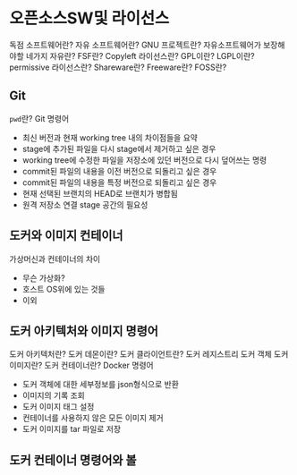 # 오픈소스SW및 라이선스
독점 소프트웨어란?
자유 소프트웨어란?
GNU 프로젝트란?
자유소프트웨어가 보장해야할 네가지 자유란?
FSF란?
Copyleft 라이선스란?
GPL이란?
LGPL이란?
permissive 라이선스란?
Shareware란?
Freeware란?
FOSS란?
## Git
`pwd`란?
Git 명령어
- 최신 버전과 현재 working tree 내의 차이점들을 요약
- stage에 추가된 파일을 다시 stage에서 제거하고 싶은 경우
- working tree에 수정한 파일을 저장소에 있던 버전으로 다시 덮어쓰는 명령
-  commit된 파일의 내용을 이전 버전으로 되돌리고 싶은 경우
- commit된 파일의 내용을 특정 버전으로 되돌리고 싶은 경우
- 현재 선택된 브랜치의 HEAD로 브랜치가 병합됨
- 원격 저장소 연결
stage 공간의 필요성

## 도커와 이미지 컨테이너
가상머신과 컨테이너의 차이
- 무슨 가상화?
- 호스트 OS위에 있는 것들
- 이외

## 도커 아키텍처와 이미지 명령어
도커 아키텍처란?
도커 데몬이란?
도커 클라이언트란?
도커 레지스트리
도커 객체
도커 이미지란?
도커 컨테이너란?
Docker 명령어
- 도커 객체에 대한 세부정보를 json형식으로 반환
- 이미지의 기록 조회
- 도커 이미지 태그 설정
- 컨테이너를 사용하지 않은 모든 이미지 제거
- 도커 이미지를 tar 파일로 저장

## 도커 컨테이너 명령어와 볼